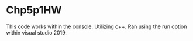 # Chp5p1HW

This code works within the console. Utilizing c++. Ran using the run option within visual studio 2019.
